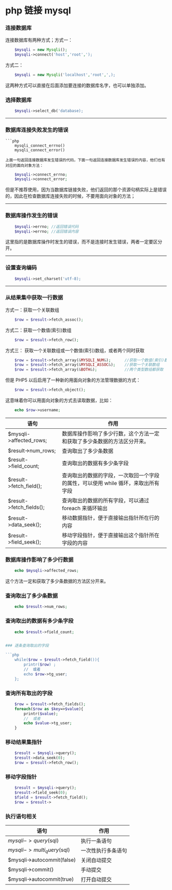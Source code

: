 # php 链接 mysql

### 连接数据库

连接数据库有两种方式；方式一：

```php
    $mysqli = new Mysqli();
    $mysqli->connect('host','root',');
```

方式二：

```php
    $mysqli = new Mysqli('localhost','root',',);
```

这两种方式可以直接在后面添加要连接的数据库名字，也可以单独添加。

### 选择数据库

```php
    $mysqli->select_db('database);
```

---

### 数据库连接失败发生的错误

````
```php
    mysqli_connect_errno()
    mysqli_connect_error()

上面一句返回连接数据库发生错误的代码，下面一句返回连接数据库发生错误的内容，他们也有对应的面向对象方法：
````

```php
    $mysqli->connect_errno;
    $mysqli->connect_error;
```

但是不推荐使用，因为当数据库链接失败，他们返回的那个资源句柄实际上是错误的，因此在检查数据库连接失败的时候，不要用面向对象的方法；

---

### 数据库操作发生的错误

```php
    $mysqli->errno; //返回错误代码
    $mysqli->errno; //返回错误内容
```

这里指的是数据库操作时发生的错误，而不是连接时发生错误，两者一定要区分开。

---

### 设置查询编码

```php
    $mysqli->set_charset('utf-8);
```

---

### 从结果集中获取一行数据

方式一：获取一个关联数组

```php
    $row = $result->fetch_assoc();
```

方式二：获取一个数值(索引)数组

```php
    $row = $result->fetch_row();
```

方式三： 获取一个关联数组或一个数值(索引)数组，或者两个同时获取

```php
    $row = $result->fetch_array(&MYSQLI_NUM&);      //获取一个数值(索引)数组
    $row = $result->fetch_array(&MYSQLI_ASSOC&);    //获取一个关联数组
    $row = $result->fetch_array(&BOTH&);            //两个类型数组都获取
```

但是 PHP5 以后启用了一种新的用面向对象的方法管理数据的方式：

```php
    $row = $result->fetch_object();
```

这意味着你可以用面向对象的方式去读取数据，比如：

```php
    echo $row->username;
```

| 语句                     | 作用                                                                              |
| ------------------------ | --------------------------------------------------------------------------------- |
| $mysqli->affected_rows;  | 数据库操作影响了多少行数，这个方法一定和获取了多少条数据的方法区分开来。          |
| $result->num_rows;       | 查询取出了多少条数据                                                              |
| $result->field_count;    | 查询取出的数据有多少条字段                                                        |
| $result->fetch_field();  | 查询取出的数据的字段，一次取回一个字段的属性，可以使用 while 循环，来取出所有字段 |
| $result->fetch_fields(); | 查询取出的数据的所有字段，可以通过 foreach 来循环输出                             |
| $result->data_seek();    | 移动数据指针，便于直接输出指针所在行的内容                                        |
| $result->field_seek();   | 移动字段指针，便于直接输出这个指针所在字段的内容                                  |

### 数据库操作影响了多少行数据

```php
    echo $mysqli->affected_rows;
```

这个方法一定和获取了多少条数据的方法区分开来。

### 查询取出了多少条数据

```php
    echo $result->num_rows;
```

### 查询取出的数据有多少条字段

````php
    echo $result->field_count;


### 逐条查询取出的字段

```php
    while($row = $result->fetch_field()){
        printr($row) ;
        //  或者
        echo $row->tg_user;
    };
````

### 查询所有取出的字段

```php
    $row = $result->fetch_fields();
    foreach($row as $key=>$value){
        printr($value);
        //  或者
        echo $value->tg_user;
    }
```

### 移动结果集指针

```php
    $result = $mysqli->query();
    $result->data_seek(0);
    $row = $result->fetch_row();
```

### 移动字段指针

```php
    $result = $mysqli->query();
    $result->field_seek(0);
    $field = $result->fetch_field();
    $row = $result->
```

### 执行语句相关

| 语句                       | 作用               |
| -------------------------- | ------------------ |
| $mysqli->query($sql)       | 执行一条语句       |
| $mysqli->multi_query($sql) | 一次性执行多条语句 |
| $mysqli->autocommit(false) | 关闭自动提交       |
| $mysqli->commit()          | 手动提交           |
| $mysqli->autocommit(true)  | 打开自动提交       |

